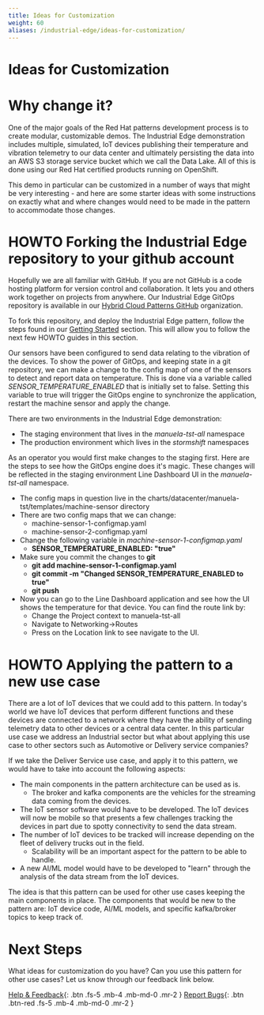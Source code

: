 ```yaml
---
title: Ideas for Customization
weight: 60
aliases: /industrial-edge/ideas-for-customization/
---
```


# Ideas for Customization

# Why change it?

One of the major goals of the Red Hat patterns development process is to create modular, customizable demos. The Industrial Edge demonstration includes multiple, simulated, IoT devices publishing their temperature and vibration telemetry to our data center and ultimately persisting the data into an AWS S3 storage service bucket which we call the Data Lake. All of this is done using our Red Hat certified products running on OpenShift.

This demo in particular can be customized in a number of ways that might be very interesting - and here are some starter ideas with some instructions on exactly what and where changes would need to be made in the pattern to accommodate those changes.

# HOWTO Forking the Industrial Edge repository to your github account

Hopefully we are all familiar with GitHub.  If you are not GitHub is a code hosting platform for version control and collaboration. It lets you and others work together on projects from anywhere.  Our Industrial Edge GitOps repository is available in our [Hybrid Cloud Patterns GitHub](https://github.com/hybrid-cloud-patterns "Hybrid Cloud Patterns Homepage") organization.

To fork this repository, and deploy the Industrial Edge pattern, follow the steps found in our [Getting Started](https://validatedpatterns.io/industrial-edge/getting-started "Industrial Edge Getting Started Guide") section.  This will allow you to follow the next few HOWTO guides in this section.

Our sensors have been configured to send data relating to the vibration of the devices.  To show the power of GitOps, and keeping state in a git repository, we can make a change to the config map of one of the sensors to detect and report data on temperature. This is done via a variable called *SENSOR_TEMPERATURE_ENABLED* that is initially set to false.  Setting this variable to true will trigger the GitOps engine to synchronize the application, restart the machine sensor and apply the change.

There are two environments in the Industrial Edge demonstration:

* The staging environment that lives in the *manuela-tst-all* namespace
* The production environment which lives in the *stormshift* namespaces

As an operator you would first make changes to the staging first.  Here are the steps to see how the GitOps engine does it's magic. These changes will be reflected in the staging environment Line Dashboard UI in the *manuela-tst-all* namespace.

* The config maps in question live in the charts/datacenter/manuela-tst/templates/machine-sensor directory
* There are two config maps that we can change:
  * machine-sensor-1-configmap.yaml
  * machine-sensor-2-configmap.yaml
* Change the following variable in *machine-sensor-1-configmap.yaml*
  * **SENSOR_TEMPERATURE_ENABLED: "true"**
* Make sure you commit the changes to **git**
  * **git add machine-sensor-1-configmap.yaml**
  * **git commit -m "Changed SENSOR_TEMPERATURE_ENABLED to true"**
  * **git push**
* Now you can go to the Line Dashboard application and see how the UI shows the temperature for that device.  You can find the route link by:
  * Change the Project context to manuela-tst-all
  * Navigate to Networking->Routes
  * Press on the Location link to see navigate to the UI.

# HOWTO Applying the pattern to a new use case

There are a lot of IoT devices that we could add to this pattern.  In today's world we have IoT devices that perform different functions and these devices are connected to a network where they have the ability of sending telemetry data to other devices or a central data center.  In this particular use case we address an Industrial sector but what about applying this use case to other sectors such as Automotive or Delivery service companies?

If we take the Deliver Service use case, and apply it to this pattern, we would have to take into account the following aspects:

* The main components in the pattern architecture can be used as is.
  * The broker and kafka components are the vehicles for the streaming data coming from the devices.
* The IoT sensor software would have to be developed.  The IoT devices will now be mobile so that presents a few challenges tracking the devices in part due to spotty connectivity to send the data stream.
* The number of IoT devices to be tracked will increase depending on the fleet of delivery trucks out in the field.
  * Scalability will be an important aspect for the pattern to be able to handle.
* A new AI/ML model would have to be developed to "learn" through the analysis of the data stream from the IoT devices.

The idea is that this pattern can be used for other use cases keeping the main components in place. The components that would be new to the pattern are: IoT device code, AI/ML models, and specific kafka/broker topics to keep track of.

# Next Steps

What ideas for customization do you have? Can you use this pattern for other use cases?  Let us know through our feedback link below.

[Help & Feedback](https://groups.google.com/g/validatedpatterns){: .btn .fs-5 .mb-4 .mb-md-0 .mr-2 }
[Report Bugs](https://github.com/hybrid-cloud-patterns/ansible-edge-gitops/issues){: .btn .btn-red .fs-5 .mb-4 .mb-md-0 .mr-2 }
